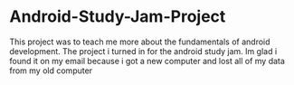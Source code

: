# Android-Study-Jam-Project
This project was to teach me more about the fundamentals of android development. The project i turned in for the android study jam. Im glad i found it on my email because i got a new computer and lost all of my data from my old computer


